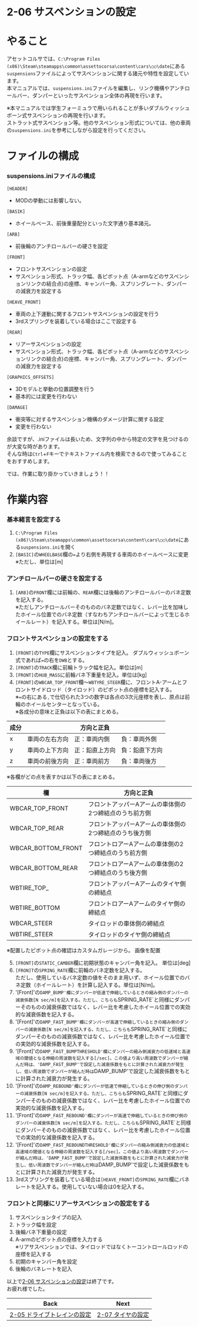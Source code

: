 # **2-06 サスペンションの設定**   
# やること
アセットコルサでは、`C:\Program Files (x86)\Steam\steamapps\common\assettocorsa\content\cars\○○\date`にある`suspensions`ファイルによってサスペンションに関する諸元や特性を設定しています。  
本マニュアルでは、`suspensions.ini`ファイルを編集し、リンク機構やアンチロールバー、ダンパーといったサスペンション全体の再現を行います。  

※本マニュアルでは学生フォーミュラで用いられることが多いダブルウィッシュボーン式サスペンションの再現を行います。  
ストラット式サスペンション等。他のサスペンション形式については、他の車両の`suspensions.ini`を参考にしながら設定を行ってください。

# ファイルの構成
### suspensions.iniファイルの構成
`[HEADER]`    
  + MODの挙動には影響しない。


`[BASIK]`  
  + ホイールベース、前後重量配分といった文字通り基本諸元。


`[ARB]`
+ 前後輪のアンチロールバーの硬さを設定


`[FRONT]`  
  + フロントサスペンションの設定  
  + サスペンション形式、トラック幅、各ピボット点（A-armなどのサスペンションリンクの結合点)の座標、キャンバー角、スプリングレート、ダンパーの減衰力を設定する


`[HEAVE_FRONT]`  
  + 車両の上下運動に関するフロントサスペンションの設定を行う
  + 3rdスプリングを装着している場合はここで設定する


`[REAR]`  
  + リアーサスペンションの設定  
  + サスペンション形式、トラック幅、各ピボット点（A-armなどのサスペンションリンクの結合点)の座標、キャンバー角、スプリングレート、ダンパーの減衰力を設定する


`[GRAPHICS_OFFSETS]`  
  + 3Dモデルと挙動の位置調整を行う
  + 基本的には変更を行わない


`[DAMAGE]`  
  + 衝突等に対するサスペンション機構のダメージ計算に関する設定  
  + 変更を行わない

 
余談ですが、.iniファイルは長いため、文字列の中から特定の文字を見つけるのが大変な時があります。  
そんな時は`Ctrl`+`F`キーでテキストファイル内を検索できるので使ってみることをおすすめします。

では、作業に取り掛かっていきましょう！！

# 作業内容
### 基本緒言を設定する
1. `C:\Program Files (x86)\Steam\steamapps\common\assettocorsa\content\cars\○○\date`にある`suspensions.ini`を開く　　
2. `[BASIC]`の`WHEELBASE`欄の`=`より右側を再現する車両のホイールベースに変更
※ただし、単位は[m]


### アンチロールバーの硬さを設定する
1. `[ARB]`の`FRONT`欄には前輪の、`REAR`欄には後輪のアンチロールバーのバネ定数を記入する。　  
※ただしアンチロールバーそのもののバネ定数ではなく、レバー比を加味したホイール位置でのバネ定数（すなわちアンチロールバーによって生じるホイールレート）を記入する。単位は[N/m]。

  ### フロントサスペンションの設定をする
1. `[FRONT]`の`TYPE`欄にサスペンションタイプを記入。   ダブルウィッシュボーン式であれば`=`の右を`DWB`とする。
2. `[FRONT]`の`TRACK`欄に前輪トラック幅を記入。単位は[m]
3. `[FRONT]`の`HUB_MASS`に前輪バネ下重量を記入。単位は[kg]
4. `[FRONT]`の`WBCAR_TOP_FRONT`欄～`WBTYRE_STEER`欄に、フロントA-アームとフロントサイドロッド（タイロッド）のピボット点の座標を記入する。  
※`=`の右にある`,`で仕切られた3つの数字は各点の3次元座標を表し、原点は前輪のホイールセンターとなっている。  
※各成分の意味と正負は以下の表にまとめる。  

| 成分 | 方向と正負 |
----|---- 
| x | 車両の左右方向　正：車両内側　　負：車両外側 |
| y | 車両の上下方向　正：鉛直上方向　負：鉛直下方向 |
| z | 車両の前後方向　正：車両前方　　負：車両後方 |


※各欄がどの点を表すかは以下の表にまとめる。

| 欄 | 方向と正負 |
----|---- 
| WBCAR_TOP_FRONT | フロントアッパーAアームの車体側の2つ締結点のうち前方側 |
| WBCAR_TOP_REAR | フロントアッパーAアームの車体側の2つ締結点のうち後方側 |
| WBCAR_BOTTOM_FRONT | フロントロアーAアームの車体側の2つ締結点のうち前方側 |
| WBCAR_BOTTOM_REAR | フロントロアーAアームの車体側の2つ締結点のうち後方側 |
| WBTIRE_TOP_| フロントアッパーAアームのタイヤ側の締結点 |
| WBTIRE_BOTTOM | フロントロアーAアームのタイヤ側の締結点 |
| WBCAR_STEER| タイロッドの車体側の締結点 |
| WBTIRE_STEER | タイロッドのタイヤ側の締結点 |

※配置したピボット点の確認はカスタムガレージから。
画像を配置

5. `[FRONT]`の`STATIC_CAMBER`欄に初期状態のキャンバー角を記入。  単位は[deg]
6. `[FRON]T`の`SPRING_RATE`欄に前輪のバネ定数を記入する。  
ただし、使用しているバネ定数の値をそのまま用いず、ホイール位置でのバネ定数（ホイールレート）を計算し記入する。単位は[N/m]。
7. '[Front]'の`DAMP_BUMP'欄にダンパーが低速で伸縮しているときの縮み側のダンパーの減衰係数[N sec/m]を記入する。ただし、こちらも`SPRING_RATE`と同様にダンパーそのものの減衰係数ではなく、レバー比を考慮したホイール位置での実効的な減衰係数を記入する。
8. '[Front]'の`DAMP_FAST_BUMP'欄にダンパーが高速で伸縮しているときの縮み側のダンパーの減衰係数[N sec/m]を記入する。ただし、こちらも`SPRING_RATE`と同様にダンパーそのものの減衰係数ではなく、レバー比を考慮したホイール位置での実効的な減衰係数を記入する。
9.  '[Front]'の`DAMP_FAST_BUMPTHRESHOLD'欄にダンパーの縮み側減衰力の低速域と高速域の閾値となる伸縮の周波数を記入する[/sec]。この値より高い周波数でダンパーが縮んだ時は、'DAMP_FAST_BUMP'で設定した減衰係数をもとに計算された減衰力が発生し、低い周波数でダンパーが縮んだ時は`DAMP_BUMP'で設定した減衰係数をもとに計算された減衰力が発生する。
10. '[Front]'の`DAMP_REBOUND'欄にダンパーが低速で伸縮しているときの伸び側のダンパーの減衰係数[N sec/m]を記入する。ただし、こちらも`SPRING_RATE`と同様にダンパーそのものの減衰係数ではなく、レバー比を考慮したホイール位置での実効的な減衰係数を記入する。
11. '[Front]'の`DAMP_FAST_REBOUND'欄にダンパーが高速で伸縮しているときの伸び側のダンパーの減衰係数[N sec/m]を記入する。ただし、こちらも`SPRING_RATE`と同様にダンパーそのものの減衰係数ではなく、レバー比を考慮したホイール位置での実効的な減衰係数を記入する。
12.  '[Front]'の`DAMP_FAST_REBOUNDTHRESHOLD'欄にダンパーの縮み側減衰力の低速域と高速域の閾値となる伸縮の周波数を記入する[/sec]。この値より高い周波数でダンパーが縮んだ時は、'DAMP_FAST_BUMP'で設定した減衰係数をもとに計算された減衰力が発生し、低い周波数でダンパーが縮んだ時は`DAMP_BUMP'で設定した減衰係数をもとに計算された減衰力が発生する。
13. 3rdスプリングを装着している場合は`[HEAVE_FRONT]`の`SPRING_RATE`欄にバネレートを記入する。使用していない場合は0を記入する。　

  ### フロントと同様にリアーサスペンションの設定をする
1. サスペンションタイプの記入
2. トラック幅を設定
3. 後輪バネ下重量の設定
4. A-armのピボット点の座標を入力する  
※リアサスペンションでは、タイロッドではなくトーコントロールロッドの座標を記入する
5. 初期のキャンバー角を設定
6. 後輪のバネレートを記入



以上で[2-06 サスペンションの設定](https://github.com/JSAE-ARCHIVES/MOD-Tutorial/blob/main/2%E7%AB%A0%20%E8%BB%8A%E4%B8%A1%E8%AB%B8%E5%85%83%E3%81%AE%E8%A8%AD%E5%AE%9A/2-06%20%E3%82%B5%E3%82%B9%E3%83%9A%E3%83%B3%E3%82%B7%E3%83%A7%E3%83%B3%E3%81%AE%E8%A8%AD%E5%AE%9A.md)は終了です。  
お疲れ様でした。  

| Back | Next |
|:---:|:---:|
| [2-05 ドライブトレインの設定](https://github.com/JSAE-ARCHIVES/MOD-Tutorial/blob/main/2%E7%AB%A0%20%E8%BB%8A%E4%B8%A1%E8%AB%B8%E5%85%83%E3%81%AE%E8%A8%AD%E5%AE%9A/2-05%20%E3%83%89%E3%83%A9%E3%82%A4%E3%83%96%E3%83%88%E3%83%AC%E3%82%A4%E3%83%B3%E3%81%AE%E8%A8%AD%E5%AE%9A.md) | [2-07 タイヤの設定](https://github.com/JSAE-ARCHIVES/MOD-Tutorial/blob/main/2%E7%AB%A0%20%E8%BB%8A%E4%B8%A1%E8%AB%B8%E5%85%83%E3%81%AE%E8%A8%AD%E5%AE%9A/2-07%20%E3%82%BF%E3%82%A4%E3%83%A4%E3%81%AE%E8%A8%AD%E5%AE%9A.md) |

